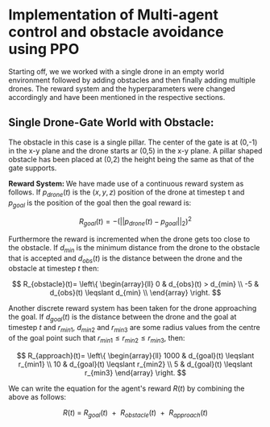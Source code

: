 # Implementation of Multi-agent control and obstacle avoidance using PPO

Starting off, we we worked with a single drone in an empty world environment followed by adding obstacles and then finally adding multiple drones. The reward system and the hyperparameters were changed accordingly and  have been mentioned in the respective sections. 

## Single Drone-Gate World with Obstacle:

The obstacle in this case is a single pillar. The center of the gate is at (0,-1) in the x-y plane and the drone starts ar (0,5) in the x-y plane. A pillar shaped obstacle has been placed at (0,2) the height being the same as that of the gate supports. 

<strong>Reward System: </strong> We have made use of a continuous reward system as follows. If $p_{drone}(t)$ is the $(x,y,z)$ position of the drone at timestep t and $p_{goal}$ is the position of the goal then the goal reward is:

$$R_{goal}(t) = -  (||p_{drone}(t) - p_{goal}||_2) ^{2}$$

Furthermore the reward is incremented when the drone gets too close to the obstacle. If $d_{min}$ is the minimum distance from the drone to the obstacle that is accepted and $d_{obs}(t)$ is the distance between the drone and the obstacle at timestep $t$ then:


$$ R_{obstacle}(t)=   \left\{
\begin{array}{ll}
     0 & d_{obs}(t) > d_{min} \\
    -5 & d_{obs}(t) \leqslant d_{min} \\
\end{array} 
\right.  $$

Another discrete reward system has been taken for the drone approaching the goal. If $d_{goal}(t)$ is the distance between the drone and the goal at timestep $t$ and $r_{min1}$, $d_{min2}$ and $r_{min3}$ are some radius values from the centre of the goal point such that $r_{min1} \leqslant r_{min2} \leqslant r_{min3}$, then:

$$ R_{approach}(t)=   \left\{
\begin{array}{ll}
     1000 & d_{goal}(t) \leqslant r_{min1} \\
     10 & d_{goal}(t) \leqslant r_{min2} \\
     5 & d_{goal}(t) \leqslant r_{min3}
\end{array} 
\right.  $$

We can write the equation for the agent's reward $R(t)$ by combining the above as follows:

$$R(t) \ = \ R_{goal}(t) \ \ + \ \ R_{obstacle}(t) \ \ + \ \ R_{approach}(t)$$